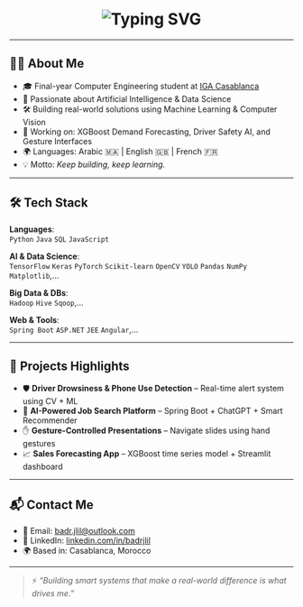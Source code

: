 <!-- Typing Effect -->
<h1 align="center">
  <img src="https://readme-typing-svg.herokuapp.com?font=Fira+Code&size=30&pause=1000&center=true&vCenter=true&width=1000&lines=Hi+%F0%9F%91%8B+I'm+Badr+JLIL;Data+Scientist+%7C+AI+Engineer;Final-Year+Computer+Engineering+Student;Welcome+to+my+GitHub!" alt="Typing SVG" />
</h1>

---

## 🧑‍💻 About Me

- 🎓 Final-year Computer Engineering student at [IGA Casablanca](https://www.iga.ac.ma/)  
- 🧠 Passionate about Artificial Intelligence & Data Science  
- 🛠️ Building real-world solutions using Machine Learning & Computer Vision  
- 🧪 Working on: XGBoost Demand Forecasting, Driver Safety AI, and Gesture Interfaces  
- 🌍 Languages: Arabic 🇲🇦 | English 🇬🇧 | French 🇫🇷  
- 💡 Motto: *Keep building, keep learning.*

---

## 🛠️ Tech Stack

**Languages**:  
`Python` `Java` `SQL` `JavaScript`

**AI & Data Science**:  
`TensorFlow` `Keras` `PyTorch` `Scikit-learn` `OpenCV` `YOLO` `Pandas` `NumPy` `Matplotlib`,...

**Big Data & DBs**:  
`Hadoop` `Hive` `Sqoop`,...

**Web & Tools**:  
`Spring Boot` `ASP.NET` `JEE` `Angular`,...

---

## 🚀 Projects Highlights

- 🛡️ **Driver Drowsiness & Phone Use Detection** – Real-time alert system using CV + ML  
- 🤖 **AI-Powered Job Search Platform** – Spring Boot + ChatGPT + Smart Recommender  
- ✋ **Gesture-Controlled Presentations** – Navigate slides using hand gestures  
- 📈 **Sales Forecasting App** – XGBoost time series model + Streamlit dashboard

---

## 📬 Contact Me

- 📧 Email: [badr.jlil@outlook.com](mailto:badr.jlil@outlook.com)  
- 💼 LinkedIn: [linkedin.com/in/badrjlil](https://www.linkedin.com/in/badrjlil)  
- 🌍 Based in: Casablanca, Morocco

---

> ⚡ *“Building smart systems that make a real-world difference is what drives me.”*
